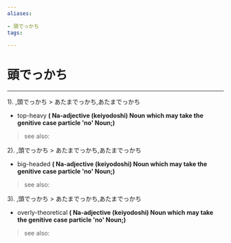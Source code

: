 ```yaml
---
aliases:
    
- 頭でっかち
tags:
    
---
```


# 頭でっかち
---
1).
,頭でっかち > あたまでっかち,あたまでっかち

- top-heavy
**( Na-adjective (keiyodoshi) Noun which may take the genitive case particle 'no' Noun;)**
> see also: 
            
2).
,頭でっかち > あたまでっかち,あたまでっかち

- big-headed
**( Na-adjective (keiyodoshi) Noun which may take the genitive case particle 'no' Noun;)**
> see also: 
            
3).
,頭でっかち > あたまでっかち,あたまでっかち

- overly-theoretical
**( Na-adjective (keiyodoshi) Noun which may take the genitive case particle 'no' Noun;)**
> see also: 
            